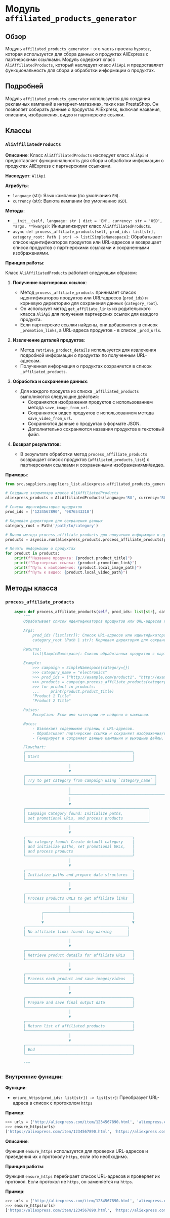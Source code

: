 # Модуль `affiliated_products_generator`

## Обзор

Модуль `affiliated_products_generator` - это часть проекта `hypotez`, которая используется для сбора данных о продуктах AliExpress с партнерскими ссылками. Модуль содержит класс `AliAffiliatedProducts`, который наследует класс `AliApi` и предоставляет функциональность для сбора и обработки информации о продуктах. 

## Подробней

Модуль `affiliated_products_generator` используется для создания рекламных кампаний в интернет-магазинах, таких как PrestaShop. Он позволяет собирать данные о продуктах AliExpress, включая названия, описания, изображения, видео и партнерские ссылки. 

## Классы

### `AliAffiliatedProducts`

**Описание**: Класс `AliAffiliatedProducts` наследует класс `AliApi` и предоставляет функциональность для сбора и обработки информации о продуктах AliExpress с партнерскими ссылками.

**Наследует**: `AliApi`

**Атрибуты**:

- `language` (str): Язык кампании (по умолчанию `EN`).
- `currency` (str): Валюта кампании (по умолчанию `USD`).

**Методы**:

- `__init__(self, language: str | dict = 'EN', currency: str = 'USD', *args, **kwargs)`: Инициализирует класс `AliAffiliatedProducts`.
- `async def process_affiliate_products(self, prod_ids: list[str], category_root: Path | str) -> list[SimpleNamespace]`:  Обрабатывает список идентификаторов продуктов или URL-адресов и возвращает список продуктов с партнерскими ссылками и сохраненными изображениями.

**Принцип работы**:

Класс `AliAffiliatedProducts` работает следующим образом:

1. **Получение партнерских ссылок**:
   - Метод `process_affiliate_products` принимает список идентификаторов продуктов или URL-адресов (`prod_ids`) и корневую директорию для сохранения данных (`category_root`).
   - Он использует метод `get_affiliate_links` из родительского класса `AliApi` для получения партнерских ссылок для каждого продукта.
   - Если партнерские ссылки найдены, они добавляются в список `_promotion_links`, а URL-адреса продуктов - в список `_prod_urls`.

2. **Извлечение деталей продуктов**:
   - Метод `retrieve_product_details` используется для извлечения подробной информации о продуктах по полученным URL-адресам.
   - Полученная информация о продуктах сохраняется в список `_affiliated_products`.

3. **Обработка и сохранение данных**:
   - Для каждого продукта из списка `_affiliated_products` выполняются следующие действия:
     - Сохраняются изображения продуктов с использованием метода `save_image_from_url`.
     - Сохраняются видео продуктов с использованием метода `save_video_from_url`.
     - Сохраняются данные о продуктах в формате JSON.
     - Дополнительно сохраняются названия продуктов в текстовый файл.

4. **Возврат результатов**:
   - В результате обработки метод `process_affiliate_products` возвращает список продуктов (`affiliated_products_list`) с партнерскими ссылками и сохраненными изображениями/видео.

**Примеры**:

```python
from src.suppliers.suppliers_list.aliexpress.affiliated_products_generator import AliAffiliatedProducts

# Создание экземпляра класса AliAffiliatedProducts
aliexpress_products = AliAffiliatedProducts(language='RU', currency='RUB')

# Список идентификаторов продуктов
prod_ids = ['1234567890', '9876543210']

# Корневая директория для сохранения данных
category_root = Path('/path/to/category')

# Вызов метода process_affiliate_products для получения информации о продуктах
products = asyncio.run(aliexpress_products.process_affiliate_products(prod_ids, category_root))

# Печать информации о продуктах
for product in products:
    print(f"Название продукта: {product.product_title}")
    print(f"Партнерская ссылка: {product.promotion_link}")
    print(f"Путь к изображению: {product.local_image_path}")
    print(f"Путь к видео: {product.local_video_path}")
```

## Методы класса

### `process_affiliate_products`

```python
    async def process_affiliate_products(self, prod_ids: list[str], category_root: Path | str) -> list[SimpleNamespace]:
        """
        Обрабатывает список идентификаторов продуктов или URL-адресов и возвращает список продуктов с партнерскими ссылками и сохраненными изображениями.

        Args:
            prod_ids (list[str]): Список URL-адресов или идентификаторов продуктов.
            category_root (Path | str): Корневая директория для сохранения данных.

        Returns:
            list[SimpleNamespace]: Список обработанных продуктов с партнерскими ссылками и сохраненными изображениями.

        Example:
            >>> campaign = SimpleNamespace(category={})
            >>> category_name = "electronics"
            >>> prod_ids = ["http://example.com/product1", "http://example.com/product2"]
            >>> products = campaign.process_affiliate_products(category_name, prod_ids)
            >>> for product in products:
            ...     print(product.product_title)
            "Product 1 Title"
            "Product 2 Title"

        Raises:
            Exception: Если имя категории не найдено в кампании.

        Notes:
            - Извлекает содержимое страниц с URL-адресов.
            - Обрабатывает партнерские ссылки и сохраняет изображения/видео.
            - Генерирует и сохраняет данные кампании и выходные файлы.

        Flowchart:
        ┌───────────────────────────────────────────────┐
        │ Start                                         │
        └───────────────────────────────────────────────┘
                            │
                            ▼
        ┌─────────────────────────────────────────────────────────┐
        │ Try to get category from campaign using `category_name` │
        └─────────────────────────────────────────────────────────┘
                            │
                            ┴───────────────────────────────────────────┐
                            │                                           │
                            ▼                                           ▼
        ┌──────────────────────────────────────────────────────┐
        │ Campaign Category found: Initialize paths,           │
        │ set promotional URLs, and process products           │
        └──────────────────────────────────────────────────────┘
                            │
                            ▼
        ┌───────────────────────────────────────────────┐
        │ No category found: Create default category    │
        │ and initialize paths, set promotional URLs,   │
        │ and process products                          │
        └───────────────────────────────────────────────┘
                            │
                            ▼
        ┌───────────────────────────────────────────────┐
        │ Initialize paths and prepare data structures  │
        └───────────────────────────────────────────────┘
                            │
                            ▼
        ┌───────────────────────────────────────────────┐
        │ Process products URLs to get affiliate links  │
        └───────────────────────────────────────────────┘
                            │
                ┌───────────┴───────────────────────────┐
                │                                       │
                ▼                                       ▼
        ┌─────────────────────────────────────────────┐
        │ No affiliate links found: Log warning       │
        └─────────────────────────────────────────────┘
                            │
                            ▼
        ┌───────────────────────────────────────────────┐
        │ Retrieve product details for affiliate URLs   │
        └───────────────────────────────────────────────┘
                            │
                            ▼
        ┌───────────────────────────────────────────────┐
        │ Process each product and save images/videos   │
        └───────────────────────────────────────────────┘
                            │
                            ▼
        ┌───────────────────────────────────────────────┐
        │ Prepare and save final output data            │
        └───────────────────────────────────────────────┘
                            │
                            ▼
        ┌───────────────────────────────────────────────┐
        │ Return list of affiliated products            │    
        └───────────────────────────────────────────────┘
                            │
                            ▼
        ┌───────────────────────────────────────────────┐
        │ End                                           │
        └───────────────────────────────────────────────┘

        """
```

### **Внутренние функции**:

**Функции**:

- `ensure_https(prod_ids: list[str]) -> list[str]`: Преобразует URL-адреса в список с протоколом `https` 

**Пример**:

```python
>>> urls = ['http://aliexpress.com/item/1234567890.html', 'aliexpress.com/item/9876543210.html']
>>> ensure_https(urls)
['https://aliexpress.com/item/1234567890.html', 'https://aliexpress.com/item/9876543210.html']
```

**Описание**:

Функция `ensure_https` используется для проверки URL-адресов и приведения их к протоколу `https`, если это необходимо.

**Принцип работы**:

Функция `ensure_https` перебирает список URL-адресов и проверяет их протокол. Если протокол не `https`, он заменяется на `https`.

**Пример**:

```python
>>> urls = ['http://aliexpress.com/item/1234567890.html', 'aliexpress.com/item/9876543210.html']
>>> ensure_https(urls)
['https://aliexpress.com/item/1234567890.html', 'https://aliexpress.com/item/9876543210.html']